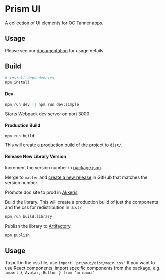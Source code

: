 # Prism UI

A collection of UI elements for OC Tanner apps.

## Usage

Please see our [documentation](https://prism-jam-qa.alamoapp.octanner.io/) for usage details.

## Build

```bash
# install dependencies
npm install
```

#### Dev

```bash
npm run dev || npm run dev:simple
```

Starts Webpack dev server on port 3000

#### Production Build

```bash
npm run build
```

This will create a production build of the project to `dist/`.

#### Release New Library Version

Increment the version number in [package.json](package.json).

Merge to `master` and [create a new release](https://github.com/octanner/prism-ui/releases/new) in GitHub that matches the version number.

Promote doc site to prod in [Akkeris](https://akkeris.octanner.io/pipelines/13cf7599-59de-4149-b554-1afe079df688).

Build the library. This will create a production build of just the components and the css for redistribution in `dist/`

```bash
npm run build:library
```

Publish the library to [Artifactory](https://artifactory.octanner.net).

```bash
npm publish
```

## Usage

To pull in the css file, use `import 'prismui/dist/main.css'`
If you want to use React components, import specific components from the package, e.g. `import { Avatar, Button } from 'prismui'`
